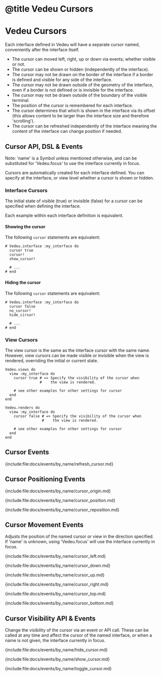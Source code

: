 # @title Vedeu Cursors
# Vedeu Cursors

Each interface defined in Vedeu will have a separate cursor named,
conveniently after the interface itself.

- The cursor can moved left, right, up or down via events; whether
  visible or not.
- The cursor can be shown or hidden (independently of the interface).
- The cursor may not be drawn on the border of the interface if a
  border is defined and visible for any side of the interface.
- The cursor may not be drawn outside of the geometry of the
  interface, even if a border is not defined or is invisible for the
  interface.
- The cursor may not be drawn outside of the boundary of the visible
  terminal.
- The position of the cursor is remembered for each interface.
- The cursor determines that which is shown in the interface via its
  offset (this allows content to be larger than the interface size and
  therefore 'scrolling').
- The cursor can be refreshed independently of the interface meaning
  the content of the interface can change position if needed.


## Cursor API, DSL & Events

Note: 'name' is a Symbol unless mentioned otherwise, and can be
substituted for 'Vedeu.focus' to use the interface currently in focus.

Cursors are automatically created for each interface defined. You can
specify at the interface, or view level whether a cursor is shown or
hidden.

### Interface Cursors
The initial state of visible (true) or invisible (false) for a cursor
can be specified when defining the interface.

Each example within each interface definition is equivalent.

#### Showing the cursor
The following `cursor` statements are equivalent:

    # Vedeu.interface :my_interface do
      cursor true
      cursor!
      show_cursor!

      # ...
    # end

#### Hiding the cursor
The following `cursor` statements are equivalent:

    # Vedeu.interface :my_interface do
      cursor false
      no_cursor!
      hide_cirsor!

      # ...
    # end

### View Cursors
The view cursor is the same as the interface cursor with the same
name. However, view cursors can be made visible or invisible when the
view is rendered, overriding the initial or current state.

    Vedeu.views do
      view :my_interface do
        cursor true # => Specify the visibility of the cursor when
                    #    the view is rendered.

        # see other examples for other settings for cursor
      end
    end

    Vedeu.renders do
      view :my_interface do
        cursor false # => Specify the visibility of the cursor when
                     #    the view is rendered.

        # see other examples for other settings for cursor
      end
    end


## Cursor Events

{include:file:docs/events/by_name/refresh_cursor.md}

## Cursor Positioning Events

{include:file:docs/events/by_name/cursor_origin.md}

{include:file:docs/events/by_name/cursor_position.md}

{include:file:docs/events/by_name/cursor_reposition.md}

## Cursor Movement Events

Adjusts the position of the named cursor or view in the direction
specified. If 'name' is unknown, using 'Vedeu.focus' will use the
interface currently in focus.

{include:file:docs/events/by_name/cursor_left.md}

{include:file:docs/events/by_name/cursor_down.md}

{include:file:docs/events/by_name/cursor_up.md}

{include:file:docs/events/by_name/cursor_right.md}

{include:file:docs/events/by_name/cursor_top.md}

{include:file:docs/events/by_name/cursor_bottom.md}

## Cursor Visibility API & Events

Change the visibility of the cursor via an event or API call. These
can be called at any time and affect the cursor of the named
interface, or when a name is not given, the interface currently in
focus.

{include:file:docs/events/by_name/hide_cursor.md}

{include:file:docs/events/by_name/show_cursor.md}

{include:file:docs/events/by_name/toggle_cursor.md}
